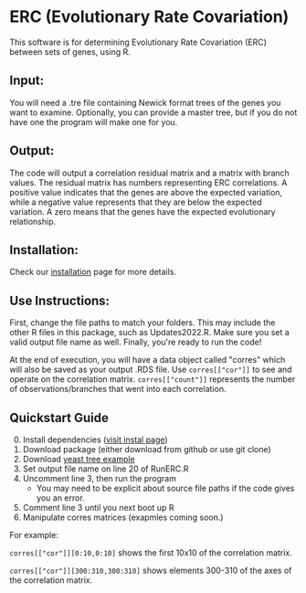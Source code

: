# ERC (Evolutionary Rate Covariation)
This software is for determining Evolutionary Rate Covariation (ERC) between sets of genes, using R.

## Input:
You will need a .tre file containing Newick format trees of the genes you want to examine. Optionally, you can provide a master tree, but if you do not have one the program will make one for you.

## Output:
The code will output a correlation residual matrix and a matrix with branch values. The residual matrix has numbers representing ERC correlations. A positive value indicates that the genes are above the expected variation, while a negative value represents that they are below the expected variation. A zero means that the genes have the expected evolutionary relationship.


## Installation:
Check our [installation](https://github.com/nclark-lab/erc/blob/main/install.md) page for more details.


## Use Instructions:
First, change the file paths to match your folders. This may include the other R files in this package, such as Updates2022.R. Make sure you set a valid output file name as well. Finally, you're ready to run the code!


At the end of execution, you will have a data object called "corres" which will also be saved as your output .RDS file.
Use ``corres[["cor"]]`` to see and operate on the correlation matrix. ``corres[["count"]]`` represents the number of observations/branches that went into each correlation.


## Quickstart Guide
0. Install dependencies ([visit instal page](https://github.com/nclark-lab/erc/blob/main/install.md))
1. Download package (either download from github or use git clone)
2. Download [yeast tree example](https://github.com/nclark-lab/erc/blob/main/physical_interaction_paper/343yeast_master.tre)
3. Set output file name on line 20 of RunERC.R
4. Uncomment line 3, then run the program
   -  You may need to be explicit about source file paths if the code gives you an error.
5. Comment line 3 until you next boot up R
6. Manipulate corres matrices (exapmles coming soon.)

For example:

`corres[["cor"]][0:10,0:10]` shows the first 10x10 of the correlation matrix.

`corres[["cor"]][300:310,300:310]` shows elements 300-310 of the axes of the correlation matrix.
